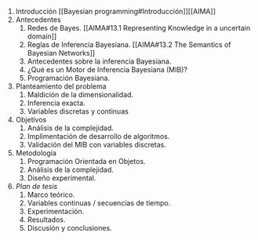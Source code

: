 
1. Introducción [[Bayesian programming#Introducción]][[AIMA]]
2. Antecedentes
	1. Redes de Bayes. [[AIMA#13.1 Representing Knowledge in a uncertain domain]] 
	2. Reglas de Inferencia Bayesiana. [[AIMA#13.2 The Semantics of Bayesian Networks]]
	3. Antecedentes sobre la inferencia Bayesiana. 
	4. ¿Qué es un Motor de Inferencia Bayesiana (MIB)?
	6. Programación Bayesiana.
3. Planteamiento del problema
	1. Maldición de la dimensionalidad.
	2. Inferencia exacta.
	3. Variables discretas y continuas
4. Objetivos
	1. Análisis de la complejidad.
	2. Implimentación de desarrollo de algoritmos.
	3. Validación del MIB con variables discretas.
5. Metodología 
	1. Programación Orientada en Objetos.
	2. Análisis de la complejidad.
	3. Diseño experimental.
6. *Plan de tesis*
	1. Marco teórico.
	2. Variables continuas / secuencias de tiempo.
	3. Experimentación.
	4. Resultados.
	5. Discusión y conclusiones.